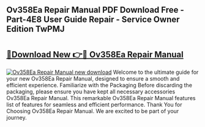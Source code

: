 ## Ov358Ea Repair Manual PDF Download Free - Part-4E8 User Guide Repair - Service Owner Edition TwPMJ

# <h2><a href="http://bc60898.oget.top/?id=Ov358Ea+Repair+Manual">🔗Download New 👉🔴 Ov358Ea Repair Manual</a></h2>

[![Ov358Ea Repair Manual new download](https://i.imgur.com/5g1atiW.png)](http://bc60898.oget.top/?id=Ov358Ea+Repair+Manual)
Welcome to the ultimate guide for your new Ov358Ea Repair Manual, designed to ensure a smooth and efficient experience. Familiarize with the Packaging Before discarding the packaging, please ensure you have kept all necessary accessories Ov358Ea Repair Manual. This remarkable Ov358Ea Repair Manual features list of features for seamless and efficient performance. Thank You for Choosing Ov358Ea Repair Manual. We are excited to be part of your journey.
